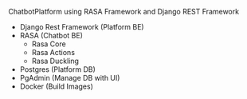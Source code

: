 ChatbotPlatform using RASA Framework and Django REST Framework
- Django Rest Framework (Platform BE)
- RASA (Chatbot BE)
  + Rasa Core
  + Rasa Actions
  + Rasa Duckling
- Postgres (Platform DB)
- PgAdmin (Manage DB with UI)
- Docker (Build Images)
